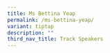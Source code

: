 ```yaml
---
title: Ms Bettina Yeap
permalink: /ms-bettina-yeap/
variant: tiptap
description: ""
third_nav_title: Track Speakers
---
```

